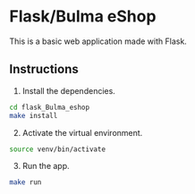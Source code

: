 # Flask/Bulma eShop

This is a basic web application made with Flask.

## Instructions

1. Install the dependencies.

```bash
cd flask_Bulma_eshop
make install

```

2. Activate the virtual environment.

```bash
source venv/bin/activate

```

3. Run the app.

```bash
make run
```
